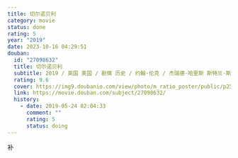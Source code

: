 ```yaml
---
title: 切尔诺贝利
category: movie
status: done
rating: 5
year: "2019"
date: 2023-10-16 04:29:51
douban:
  id: "27098632"
  title: 切尔诺贝利
  subtitle: 2019 / 英国 美国 / 剧情 历史 / 约翰·伦克 / 杰瑞德·哈里斯 斯特兰·斯卡斯加德
  rating: 9.6
  cover: https://img9.doubanio.com/view/photo/m_ratio_poster/public/p2555445285.jpg
  link: https://movie.douban.com/subject/27098632/
  history:
    - date: 2019-05-24 02:04:33
      comment: ""
      rating: 5
      status: doing
---
```


补
